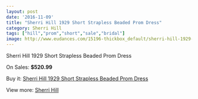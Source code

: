 ```yaml
---
layout: post
date: '2016-11-09'
title: "Sherri Hill 1929 Short Strapless Beaded Prom Dress"
category: Sherri Hill
tags: ["hill","prom","short","sale","bridal"]
image: http://www.eudances.com/15196-thickbox_default/sherri-hill-1929-short-strapless-beaded-prom-dress.jpg
---
```

Sherri Hill 1929 Short Strapless Beaded Prom Dress

On Sales: **$520.99**
<a href="https://www.eudances.com/en/sherri-hill/4502-sherri-hill-1929-short-strapless-beaded-prom-dress.html"><amp-img layout="responsive" width="600" height="600" src="//www.eudances.com/15196-thickbox_default/sherri-hill-1929-short-strapless-beaded-prom-dress.jpg" alt="Sherri Hill 1929 Short Strapless Beaded Prom Dress 0" /></a>
<a href="https://www.eudances.com/en/sherri-hill/4502-sherri-hill-1929-short-strapless-beaded-prom-dress.html"><amp-img layout="responsive" width="600" height="600" src="//www.eudances.com/15197-thickbox_default/sherri-hill-1929-short-strapless-beaded-prom-dress.jpg" alt="Sherri Hill 1929 Short Strapless Beaded Prom Dress 1" /></a>
<a href="https://www.eudances.com/en/sherri-hill/4502-sherri-hill-1929-short-strapless-beaded-prom-dress.html"><amp-img layout="responsive" width="600" height="600" src="//www.eudances.com/15198-thickbox_default/sherri-hill-1929-short-strapless-beaded-prom-dress.jpg" alt="Sherri Hill 1929 Short Strapless Beaded Prom Dress 2" /></a>
<a href="https://www.eudances.com/en/sherri-hill/4502-sherri-hill-1929-short-strapless-beaded-prom-dress.html"><amp-img layout="responsive" width="600" height="600" src="//www.eudances.com/15199-thickbox_default/sherri-hill-1929-short-strapless-beaded-prom-dress.jpg" alt="Sherri Hill 1929 Short Strapless Beaded Prom Dress 3" /></a>
<a href="https://www.eudances.com/en/sherri-hill/4502-sherri-hill-1929-short-strapless-beaded-prom-dress.html"><amp-img layout="responsive" width="600" height="600" src="//www.eudances.com/15200-thickbox_default/sherri-hill-1929-short-strapless-beaded-prom-dress.jpg" alt="Sherri Hill 1929 Short Strapless Beaded Prom Dress 4" /></a>
<a href="https://www.eudances.com/en/sherri-hill/4502-sherri-hill-1929-short-strapless-beaded-prom-dress.html"><amp-img layout="responsive" width="600" height="600" src="//www.eudances.com/15201-thickbox_default/sherri-hill-1929-short-strapless-beaded-prom-dress.jpg" alt="Sherri Hill 1929 Short Strapless Beaded Prom Dress 5" /></a>
<a href="https://www.eudances.com/en/sherri-hill/4502-sherri-hill-1929-short-strapless-beaded-prom-dress.html"><amp-img layout="responsive" width="600" height="600" src="//www.eudances.com/15202-thickbox_default/sherri-hill-1929-short-strapless-beaded-prom-dress.jpg" alt="Sherri Hill 1929 Short Strapless Beaded Prom Dress 6" /></a>
<a href="https://www.eudances.com/en/sherri-hill/4502-sherri-hill-1929-short-strapless-beaded-prom-dress.html"><amp-img layout="responsive" width="600" height="600" src="//www.eudances.com/15203-thickbox_default/sherri-hill-1929-short-strapless-beaded-prom-dress.jpg" alt="Sherri Hill 1929 Short Strapless Beaded Prom Dress 7" /></a>

Buy it: [Sherri Hill 1929 Short Strapless Beaded Prom Dress](https://www.eudances.com/en/sherri-hill/4502-sherri-hill-1929-short-strapless-beaded-prom-dress.html "Sherri Hill 1929 Short Strapless Beaded Prom Dress")

View more: [Sherri Hill](https://www.eudances.com/en/80-Sherri-Hill "Sherri Hill")